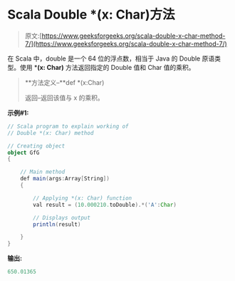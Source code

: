 # Scala Double *(x: Char)方法

> 原文:[https://www.geeksforgeeks.org/scala-double-x-char-method-7/](https://www.geeksforgeeks.org/scala-double-x-char-method-7/)

在 Scala 中，double 是一个 64 位的浮点数，相当于 Java 的 Double 原语类型。使用 ***(x: Char)** 方法返回指定的 Double 值和 Char 值的乘积。

> **方法定义–**def *(x:Char)
> 
> 返回–返回该值与 x 的乘积。

**示例#1:**

```scala
// Scala program to explain working of
// Double *(x: Char) method

// Creating object
object GfG
{ 

    // Main method
    def main(args:Array[String])
    {

        // Applying *(x: Char) function
        val result = (10.000210.toDouble).*('A':Char)

        // Displays output
        println(result)

    }
} 
```

**输出:**

```scala
650.01365

```